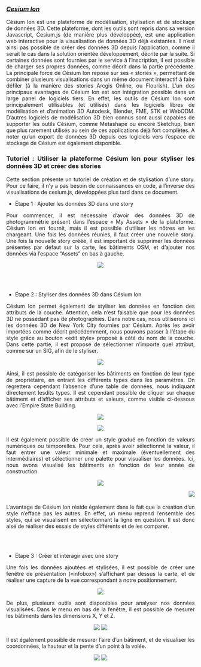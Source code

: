 ### *[Cesium Ion](https://cesium.com/learn/ion/)*
<div align="justify">
Césium Ion est une plateforme de modélisation, stylisation et de stockage de données 3D. Cette plateforme, dont les outils sont repris dans sa version Javascript, Cesium.js (de manière plus développée), est une application web interactive pour la visualisation de données 3D déjà existantes. Il n’est ainsi pas possible de créer des données 3D depuis l’application, comme il serait le cas dans la solution orientée développement, décrite par la suite. Si certaines données sont fournies par le service à l’inscription, il est possible de charger ses propres données, comme décrit dans la partie précédente. La principale force de Césium Ion repose sur ses « stories », permettant de combiner plusieurs visualisations dans un même document interactif à faire défiler (à la manière des stories Arcgis Online, ou Flourish). 
L’un des principaux avantages de Césium Ion est son intégration possible dans un large panel de logiciels tiers. En effet, les outils de Césium Ion sont principalement utilisables (et utilisés) dans les logiciels libres de modélisation et d’animation 3D Autodesk, Blender, FME, STK et WebODM. D’autres logiciels de modélisation 3D bien connus sont aussi capables de supporter les outils Césium, comme Metashape ou encore Sketchup, bien que plus rarement utilisés au sein de ces applications déjà fort complètes. A noter qu’un export de données 3D depuis ces logiciels vers l’espace de stockage de Césium est également disponible.

### Tutoriel : Utiliser la plateforme Césium Ion pour styliser les données 3D et créer des stories
Cette section présente un tutoriel de création et de stylisation d’une story. Pour ce faire, il n’y a pas besoin de connaissances en code, à l’inverse des visualisations de cesium.js, développées plus tard dans ce document. 

  
* Étape 1 : Ajouter les données 3D dans une story

Pour commencer, il est nécessaire d’avoir des données 3D de photogrammétrie présent dans l’espace « My Assets » de la plateforme. Césium Ion en fournit, mais il est possible d’utiliser les nôtres en les chargeant. Une fois les données réunies, il faut créer une nouvelle story. Une fois la nouvelle story créée, il est important de supprimer les données présentes par défaut sur la carte, les bâtiments OSM, et d’ajouter nos données via l’espace “Assets” en bas à gauche.
  
<p align="center">
<img align="center" src="/Figures/Batiments_OSM.png">
</p>
  
<br><br/>
  
* Étape 2 : Styliser des données 3D dans Césium Ion

Césium Ion permet également de styliser les données en fonction des attributs de la couche. Attention, cela n’est faisable que pour les données 3D ne possédant pas de photographies. Dans notre cas, nous utiliserons ici les données 3D de New York City fournies par Césium. Après les avoir importées comme décrit précédemment, nous pouvons passer à l’étape du style grâce au bouton «edit style» proposé à côté du nom de la couche. Dans cette partie, il est proposé de sélectionner n’importe quel attribut, comme sur un SIG, afin de le styliser. 

<p align="center">
<img align="center" src="/Figures/CreateStyle.png">
</p>

Ainsi, il est possible de catégoriser les bâtiments en fonction de leur type de propriétaire, en entrant les différents types dans les paramètres. On regrettera cependant l’absence d’une table de données, nous indiquant directement lesdits types. Il est cependant possible de cliquer sur chaque bâtiment et d’afficher ses attributs et valeurs, comme visible ci-dessous avec l’Empire State Building.

<p align="center">
<img align="center" src="/Figures/CategorizedStyle1.png">
</p>
  
<p align="center">
<img align="center" src="/Figures/CategorizedStyle2.png">
</p>
  
Il est également possible de créer un style gradué en fonction de valeurs numériques ou temporelles. Pour cela, après avoir sélectionné la valeur, il faut entrer une valeur minimale et maximale (éventuellement des intermédiaires) et sélectionner une palette pour visualiser les données. Ici, nous avons visualisé les bâtiments en fonction de leur année de construction.

<p align="center">
<img align="center" src="/Figures/GraduatedStyle.png">
</p>

<img align="right" src="/Figures/Styling.png">
<br><br/>
L’avantage de Césium Ion réside également dans le fait que la création d’un style n’efface pas les autres. En effet, un menu reprend l’ensemble des styles, qui se visualisent en sélectionnant la ligne en question. Il est donc aisé de réaliser des essais de styles différents et de les comparer. 
  
<br><br/>
  
* Étape 3 : Créer et interagir avec une story
  
Une fois les données ajoutées et stylisées, il est possible de créer une fenêtre de présentation («infobox») s’affichant par dessus la carte, et de réaliser une capture de la vue correspondant à notre positionnement.

<p align="center">
<img align="center" src="/Figures/Story1.png">
</p>
  
De plus, plusieurs outils sont disponibles pour analyser nos données visualisées. Dans le menu en bas de la fenêtre, il est possible de mesurer les bâtiments dans les dimensions X, Y et Z. 

<p align="center">
<img src="/Figures/Story2.png"> <img src="/Figures/Story3.png">
  </p>

Il est également possible de mesurer l’aire d’un bâtiment, et de visualiser les coordonnées, la hauteur et la pente d’un point à la volée.
  

<p align="center">
<img src="/Figures/Story4.png"> <img src="/Figures/Story5.png">
  </p>
  
  
  
  
  
  
  
  
</div>

